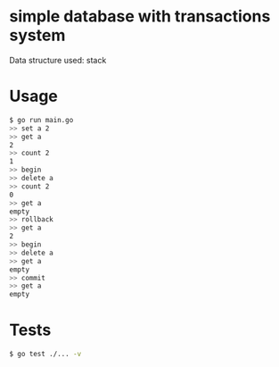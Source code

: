 # simple database with transactions system

Data structure used: stack
# Usage

```bash
$ go run main.go
>> set a 2
>> get a  
2
>> count 2
1
>> begin
>> delete a
>> count 2
0
>> get a
empty
>> rollback
>> get a
2
>> begin
>> delete a
>> get a
empty
>> commit
>> get a
empty
```

# Tests

```bash
$ go test ./... -v
```